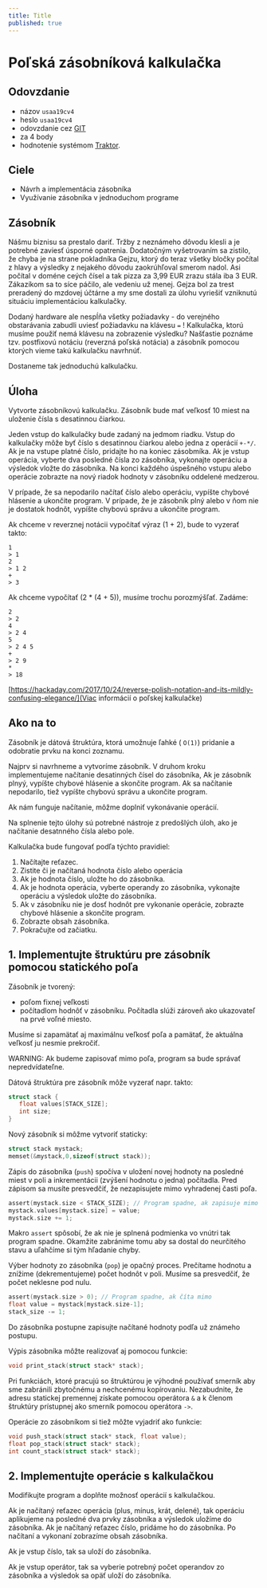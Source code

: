 ```yaml
---
title: Title
published: true
---
```

# Poľská zásobníková kalkulačka

## Odovzdanie


- názov `usaa19cv4`
- heslo `usaa19cv4`
- odovzdanie cez [GIT](https://git.kemt.fei.tuke.sk)
- za 4 body
- hodnotenie systémom [Traktor](https://traktor.kemt.fei.tuke.sk).

## Ciele

- Návrh a implementácia zásobníka
- Využívanie zásobníka v jednoduchom programe

## Zásobník

Nášmu biznisu sa prestalo dariť. Tržby z neznámeho dôvodu klesli a je potrebné zaviesť úsporné opatrenia.
Dodatočným vyšetrovaním sa zistilo, že chyba je na strane pokladníka Gejzu, ktorý do teraz všetky bločky počítal z hlavy
a výsledky z nejakého dôvodu zaokrúhľoval smerom nadol. Asi počítal v doméne ceých čísel a tak pizza za 3,99 EUR zrazu stála iba 3 EUR.
Zákazíkom sa to síce páčilo, ale vedeniu už menej. Gejza bol za trest preradený do mzdovej účtárne a my sme dostali za úlohu vyriešiť vzniknutú situáciu implementáciou kalkulačky.

Dodaný hardware ale nespĺňa všetky požiadavky - do verejného obstarávania zabudli uviesť požiadavku na klávesu `=` !
Kalkulačka, ktorú musíme použiť nemá klávesu na zobrazenie výsledku?
Našťastie poznáme tzv. postfixovú notáciu (reverzná poľská notácia) a zásobník
pomocou ktorých vieme takú kalkulačku navrhnúť.

Dostaneme tak jednoduchú kalkulačku. 

## Úloha

 Vytvorte  zásobníkovú kalkulačku. Zásobník bude mať veľkosť 10 miest na uloženie čísla s desatinnou čiarkou.

Jeden vstup do kalkulačky bude zadaný na jedmom riadku. Vstup do kalkulačky môže byť číslo s desatinnou čiarkou alebo jedna z operácií `+-*/`.
Ak je na vstupe platné číslo, pridajte ho na koniec zásobmíka.
Ak je vstup operácia, vyberte dva posledné čísla zo zásobníka, vykonajte operáciu a výsledok vložte do zásobníka.
Na konci každého úspešného vstupu alebo operácie zobrazte na nový riadok hodnoty v zásobníku oddelené medzerou.

V prípade, že sa nepodarilo načítať číslo alebo operáciu, vypíšte chybové hlásenie a ukončite program.
V prípade, že je zásobník plný alebo v ňom nie je dostatok hodnôt, vypíšte chybovú správu a ukončite program.


Ak chceme v reverznej notácii vypočítať výraz (1 + 2), bude to vyzerať takto:

```
1
> 1
2
> 1 2
+
> 3
```

Ak chceme vypočítať (2 * (4 + 5)), musíme trochu porozmýšľať. Zadáme:

```
2
> 2
4
> 2 4
5
> 2 4 5
+
> 2 9
*
> 18
```

[https://hackaday.com/2017/10/24/reverse-polish-notation-and-its-mildly-confusing-elegance/](Viac informácií o poľskej kalkulačke)

## Ako na to

Zásobník je dátová štruktúra, ktorá umožnuje ľahké  ( `O(1)`)  pridanie a odobratie prvku na konci zoznamu.

Najprv si navrhneme a vytvoríme zásobník.
V druhom kroku implementujeme načítanie desatinných čísel do zásobníka, Ak je zásobník plnyý, vypíšte chybové hlásenie a skončite program. Ak sa načítanie nepodarilo, tiež vypíšte chybovú správu a ukončite program.

Ak nám funguje načítanie, môžme doplniť vykonávanie operácií.

Na splnenie tejto úlohy sú potrebné nástroje z predošlých úloh, ako je načítanie desatnného čísla alebo pole.

Kalkulačka bude fungovať podľa týchto pravidiel:

1. Načítajte reťazec.
1. Zistite či je načítaná hodnota číslo alebo operácia
1. Ak je hodnota číslo, uložte ho do zásobníka.
1. Ak je hodnota operácia, vyberte operandy zo zásobníka, vykonajte operáciu a výsledok uložte do zásobníka.
1. Ak v zásobníku nie je dosť hodnôt pre vykonanie operácie, zobrazte chybové hlásenie a skončite program.
1. Zobrazte obsah zásobníka.
1. Pokračujte od začiatku.

## 1. Implementujte štruktúru pre zásobník pomocou statického poľa

Zásobník je tvorený:

- poľom fixnej veľkosti
- počítadlom hodnôť v zásobníku. Počítadla slúži zároveň ako ukazovateľ na prvé voľné miesto.

Musíme si zapamätať aj maximálnu veľkosť poľa a pamätať, že aktuálna veľkosť ju nesmie prekročiť.

WARNING: Ak budeme zapisovať mimo poľa, program sa bude správať nepredvídateľne.

Dátová štruktúra pre zásobník môže vyzerať napr. takto:

```c
struct stack {
   float values[STACK_SIZE];
   int size;
}
```

Nový zásobník si môžme vytvoriť staticky:

```c
struct stack mystack;
memset(&mystack,0,sizeof(struct stack));
```

Zápis do zásobníka (`push`) spočíva v uložení novej hodnoty na posledné miest v poli a inkrementácii (zvýšení hodnotu o jedna) počítadla. Pred zápisom sa musíte presvedčiť, že nezapisujete mimo vyhradenej časti poľa.

```c
assert(mystack.size < STACK_SIZE); // Program spadne, ak zapisuje mimo
mystack.values[mystack.size] = value;
mystack.size += 1;
```

Makro  `assert` spôsobí, že ak nie je splnená podmienka vo vnútri tak program spadne. Okamžite zabránime tomu aby sa dostal do neurčitého stavu a uľahčíme si tým hľadanie chyby.

Výber hodnoty zo zásobníka  (`pop`) je opačný proces. Prečítame hodnotu a znížime (dekrementujeme) počet hodnôt v poli.
Musíme sa presvedčiť, že počet neklesne pod nulu.

```c
assert(mystack.size > 0); // Program spadne, ak číta mimo
float value = mystack[mystack.size-1];
stack_size -= 1;
```
 Do zásobníka postupne zapisujte načítané hodnoty podľa už známeho postupu.

Výpis zásobníka môžte realizovať aj pomocou funkcie:

```c
void print_stack(struct stack* stack);
```

Pri funkciách, ktoré pracujú so štruktúrou je výhodné používať smerník aby sme zabránili zbytočnému 
a nechcenému kopírovaniu. Nezabudnite, že adresu statickej premennej získate pomocou operátora `&`
a k členom štruktúry prístupnej ako smerník pomocou operátora `->`.

Operácie zo zásobníkom si tiež môžte vyjadriť ako funkcie:


```c
void push_stack(struct stack* stack, float value);
float pop_stack(struct stack* stack);
int count_stack(struct stack* stack);
```

## 2. Implementujte operácie s kalkulačkou

Modifikujte program a doplňte možnosť operácií s kalkulačkou.



Ak je načítaný reťazec operácia (plus, mínus, krát, delené), tak operáciu aplikujeme na posledné dva prvky zásobníka a výsledok uložíme do zásobníka.
Ak je načítaný reťazec číslo, pridáme ho do zásobníka. Po načítaní a vykonaní zobrazíme obsah zásobníka.

Ak je vstup číslo, tak sa uloží do zásobníka.

Ak je vstup operátor, tak sa vyberie potrebný počet operandov zo zásobníka a výsledok sa opäť uloží do zásobníka.


